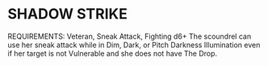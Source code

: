 # SHADOW STRIKE
REQUIREMENTS: Veteran, Sneak Attack, Fighting d6+
The scoundrel can use her sneak attack while in Dim, Dark, or Pitch Darkness Illumination even if her target is not Vulnerable and she does not have The Drop.